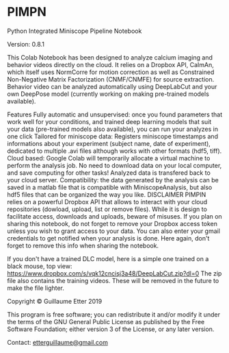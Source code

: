 # PIMPN
Python Integrated Miniscope Pipeline Notebook

Version: 0.8.1

This Colab Notebook has been designed to analyze calcium imaging and behavior videos directly on the cloud. It relies on a Dropbox API, CaImAn, which itself uses NormCorre for motion correction as well as Constrained Non-Negative Matrix Factorization (CNMF/CNMFE) for source extraction. Behavior video can be analyzed automatically using DeepLabCut and your own DeepPose model (currently working on making pre-trained models available).

Features
Fully automatic and unsupervised: once you found parameters that work well for your conditions, and trained deep learning models that suit your data (pre-trained models also available), you can run your analyzes in one click
Tailored for miniscope data: Registers miniscope timestamps and informations about your experiment (subject name, date of experiment), dedicated to multiple .avi files although works with other formats (hdf5, tiff).
Cloud based: Google Colab will temporarily allocate a virtual machine to perform the analysis job. No need to download data on your local computer, and save computing for other tasks! Analyzed data is transfered back to your cloud server.
Compatibility: the data generated by the analysis can be saved in a matlab file that is compatible with MiniscopeAnalysis, but also hdf5 files that can be organized the way you like.
DISCLAIMER PIMPIN relies on a powerful Dropbox API that allows to interact with your cloud repositories (dowload, upload, list or remove files). While it is design to facilitate access, downloads and uploads, beware of misuses. If you plan on sharing this notebook, do not forget to remove your Dropbox access token unless you wish to grant access to your data. You can also enter your gmail credentials to get notified when your analysis is done. Here again, don't forget to remove this info when sharing the notebook.

If you don't have a trained DLC model, here is a simple one trained on a black mouse, top view: https://www.dropbox.com/s/vqk12cncisj3a48/DeepLabCut.zip?dl=0
The zip file also contains the training videos. These will be removed in the future to make the file lighter.

Copyright © Guillaume Etter 2019

This program is free software; you can redistribute it and/or modify it under the terms of the GNU General Public License as published by the Free Software Foundation; either version 3 of the License, or any later version.

Contact: etterguillaume@gmail.com
